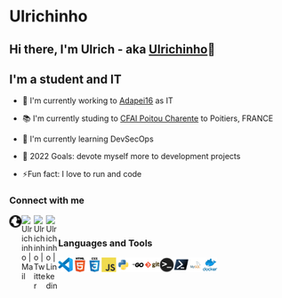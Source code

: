 # Ulrichinho

## Hi there, I'm Ulrich - aka [Ulrichinho][website]👋

## I'm a student and IT

- 💼 I'm currently working to [Adapei16][job] as IT
- 📚 I'm currently studing to [CFAI Poitou Charente][school] to Poitiers, FRANCE
- 🌱 I'm currently learning DevSecOps
- 🥅 2022 Goals: devote myself more to development projects

- ⚡Fun fact: I love to run and code

### Connect with me

[<img align="left" alt="ugrolhier.fr" width="22px" src="https://raw.githubusercontent.com/iconic/open-iconic/master/svg/globe.svg" />][website]
[<img align="left" alt="Ulrichinho | Mail" width="22px" src="https://cdn.jsdelivr.net/npm/simple-icons@v5/icons/gmail.svg">][mail]
[<img align="left" alt="Ulrichinho | Twitter" width="22px" src="https://cdn.jsdelivr.net/npm/simple-icons@v5/icons/twitter.svg" color="blue">][twitter]
[<img align="left" alt="Ulrichinho | Linkedin" width="22px" src="https://cdn.jsdelivr.net/npm/simple-icons@v5/icons/linkedin.svg">][linkedin]

<br>

### Languages and Tools

[<img align="left" width="26px" alt="Visual Studio Code" src="https://raw.githubusercontent.com/github/explore/80688e429a7d4ef2fca1e82350fe8e3517d3494d/topics/visual-studio-code/visual-studio-code.png">][vscode]
<img align="left" width="26px" alt="HTML5" src="https://raw.githubusercontent.com/github/explore/80688e429a7d4ef2fca1e82350fe8e3517d3494d/topics/html/html.png">
<img align="left" width="26px" alt="CSS3" src="https://raw.githubusercontent.com/github/explore/80688e429a7d4ef2fca1e82350fe8e3517d3494d/topics/css/css.png">
<img align="left" width="26px" alt="Javascript" src="https://raw.githubusercontent.com/github/explore/80688e429a7d4ef2fca1e82350fe8e3517d3494d/topics/javascript/javascript.png">
[<img align="left" width="26px" alt="Python" src="https://raw.githubusercontent.com/github/explore/80688e429a7d4ef2fca1e82350fe8e3517d3494d/topics/python/python.png">][python]
[<img align="left" width="26px" alt="Golang" src="https://raw.githubusercontent.com/github/explore/80688e429a7d4ef2fca1e82350fe8e3517d3494d/topics/go/go.png">][golang]
[<img align="left" width="26px" alt="Git" src="https://raw.githubusercontent.com/github/explore/80688e429a7d4ef2fca1e82350fe8e3517d3494d/topics/git/git.png">][git]
<img align="left" width="26px" alt="Terminal" src="https://raw.githubusercontent.com/github/explore/80688e429a7d4ef2fca1e82350fe8e3517d3494d/topics/terminal/terminal.png">
<img align="left" width="26px" alt="Powershell" src="https://raw.githubusercontent.com/github/explore/80688e429a7d4ef2fca1e82350fe8e3517d3494d/topics/powershell/powershell.png">
[<img align="left" width="26px" alt="MySQL" src="https://raw.githubusercontent.com/github/explore/80688e429a7d4ef2fca1e82350fe8e3517d3494d/topics/mysql/mysql.png">][mysql]
[<img align="left" width="26px" alt="MySQL" src="https://raw.githubusercontent.com/github/explore/80688e429a7d4ef2fca1e82350fe8e3517d3494d/topics/docker/docker.png">][docker]

[website]: https://ugrolhier.fr
[mail]: mailto:grolhier.u@gmail.com
[twitter]: https://www.twitter.com/@GrolhierU
[linkedin]: https://www.linkedin.com/in/ulrich-grolhier-955160214/
[vscode]: https://code.visualstudio.com
[python]: https://www.python.org
[golang]: https://www.go.dev
[git]: https://git-scm.com
[github]: https://github.com
[mysql]: https://www.mysql.com
[docker]: https://www.docker.com
[job]: https://adapei-charente.fr
[school]: https://www.fi-pc.fr/
